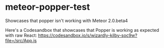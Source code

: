 # meteor-popper-test
Showcases that popper isn't working with Meteor 2.0.beta4

Here's a Codesandbox that showcases that Popper is working as expected with raw React: https://codesandbox.io/s/wizardly-kilby-soc9w?file=/src/App.js
